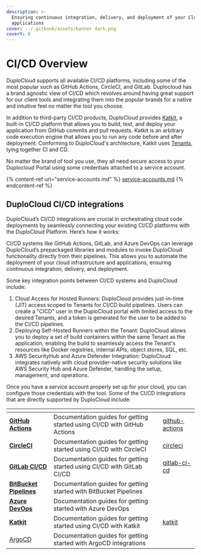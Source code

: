 ```yaml
---
description: >-
  Ensuring continuous integration, delivery, and deployment of your Cloud
  applications
cover: ../.gitbook/assets/banner dark.png
coverY: 0
---
```


# CI/CD Overview

DuploCloud supports all available CI/CD platforms, including some of the most popular such as GitHub Actions, CircleCI, and GitLab. Duplocloud has a brand agnostic view of CI/CD which revolves around having great support for our client tools and integrating them into the popular brands for a native and intuitive feel no matter the tool you choose.&#x20;

In addition to third-party CI/CD products, DuploCloud provides [Katkit](katkit/), a built-in CI/CD platform that allows you to build, test, and deploy your application from GitHub commits and pull requests. Katkit is an arbitrary code execution engine that allows you to run any code before and after deployment. Conforming to DuploCloud's architecture, Katkit uses [Tenants](../welcome-to-duplocloud/application-focused-interface-duplocloud-architecture/duplocloud-common-components/tenant.md), tying together CI and CD.

No matter the brand of tool you use, they all need secure access to your Duplocloud Portal using some credentials attached to a service account.&#x20;

{% content-ref url="service-accounts.md" %}
[service-accounts.md](service-accounts.md)
{% endcontent-ref %}

## DuploCloud CI/CD integrations

DuploCloud’s CI/CD integrations are crucial in orchestrating cloud code deployments by seamlessly connecting your existing CI/CD platforms with the DuploCloud Platform. Here’s how it works:

CI/CD systems like GitHub Actions, GitLab, and Azure DevOps can leverage DuploCloud’s prepackaged libraries and modules to invoke DuploCloud functionality directly from their pipelines. This allows you to automate the deployment of your cloud infrastructure and applications, ensuring continuous integration, delivery, and deployment.

Some key integration points between CI/CD systems and DuploCloud include:

1. Cloud Access for Hosted Runners: DuploCloud provides just-in-time (JIT) access scoped to Tenants for CI/CD build pipelines. Users can create a "CICD" user in the DuploCloud portal with limited access to the desired Tenants, and a token is generated for the user to be added to the CI/CD pipelines.
2. Deploying Self-Hosted Runners within the Tenant: DuploCloud allows you to deploy a set of build containers within the same Tenant as the application, enabling the build to seamlessly access the Tenant's resources like Docker registries, internal APIs, object stores, SQL, etc.
3. AWS SecurityHub and Azure Defender Integration: DuploCloud integrates natively with cloud provider-native security solutions like AWS Security Hub and Azure Defender, handling the setup, management, and operations.

Once you have a service account properly set up for your cloud, you can configure those credentials with the tool. Some of the CI/CD integrations that are directly supported by DuploCloud include:

<table data-view="cards"><thead><tr><th></th><th></th><th data-hidden data-card-target data-type="content-ref"></th></tr></thead><tbody><tr><td><a href="github-actions/"><strong>GitHub Actions</strong></a></td><td>Documentation guides for getting started using CI/CD with GitHub Actions</td><td><a href="github-actions/">github-actions</a></td></tr><tr><td><a href="circleci/"><strong>CircleCI</strong></a></td><td>Documentation guides for getting started using CI/CD with CircleCI</td><td><a href="circleci/">circleci</a></td></tr><tr><td><a href="gitlab-ci-cd/"><strong>GitLab CI/CD</strong></a></td><td>Documentation guides for getting started using CI/CD with GitLab CI/CD</td><td><a href="gitlab-ci-cd/">gitlab-ci-cd</a></td></tr><tr><td><a href="bitbucket-pipelines/"><strong>BitBucket Pipelines</strong></a></td><td>Documentation guides for getting started with BitBucket Pipelines</td><td></td></tr><tr><td><a href="azure-pipelines/"><strong>Azure DevOps</strong></a></td><td>Documentation guides for getting started with Azure DevOps</td><td></td></tr><tr><td><a href="katkit/"><strong>Katkit</strong></a></td><td>Documentation guides for getting started using CI/CD with Katkit</td><td><a href="katkit/">katkit</a></td></tr><tr><td><a href="argocd.md">ArgoCD</a></td><td>Documentation guides for getting started with ArgoCD integrations</td><td></td></tr></tbody></table>

